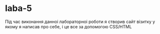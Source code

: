 # laba-5
Під час виконання данноі лабораторноі роботи я створив сайт візитку у якому я написав про себе, і це все за допомогою СSS/HTML 

